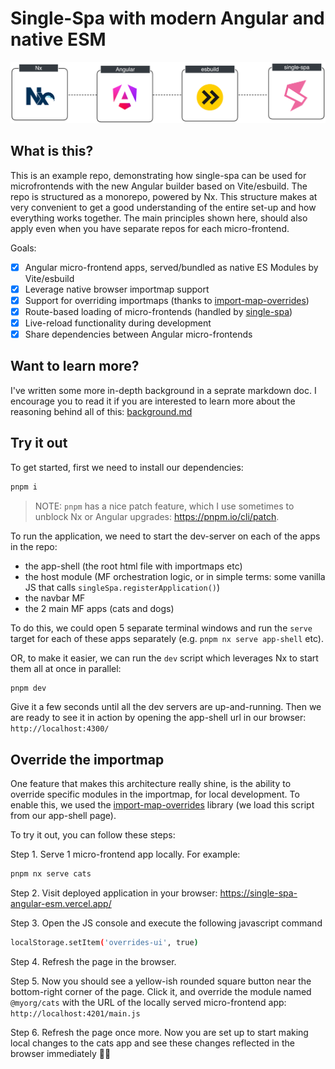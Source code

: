 # Single-Spa with modern Angular and native ESM

![Nx - Angular - esbuild - Single-Spa](doc/logos.png)

## What is this?

This is an example repo, demonstrating how single-spa can be used for microfrontends with the new Angular builder based on Vite/esbuild. The repo is structured as a monorepo, powered by Nx. This structure makes at very convenient to get a good understanding of the entire set-up and how everything works together. The main principles shown here, should also apply even when you have separate repos for each micro-frontend.

Goals:

- [x] Angular micro-frontend apps, served/bundled as native ES Modules by Vite/esbuild
- [x] Leverage native browser importmap support
- [x] Support for overriding importmaps (thanks to [import-map-overrides](https://github.com/single-spa/import-map-overrides))
- [x] Route-based loading of micro-frontends (handled by [single-spa](https://single-spa.js.org))
- [x] Live-reload functionality during development
- [x] Share dependencies between Angular micro-frontends

## Want to learn more?

I've written some more in-depth background in a seprate markdown doc. I encourage you to read it if you are interested to learn more about the reasoning behind all of this: [background.md](./doc/background.md)

## Try it out

To get started, first we need to install our dependencies:

```bash
pnpm i
```

> NOTE: `pnpm` has a nice patch feature, which I use sometimes to unblock Nx or Angular upgrades: https://pnpm.io/cli/patch.

To run the application, we need to start the dev-server on each of the apps in the repo:

- the app-shell (the root html file with importmaps etc)
- the host module (MF orchestration logic, or in simple terms: some vanilla JS that calls `singleSpa.registerApplication()`)
- the navbar MF
- the 2 main MF apps (cats and dogs)

To do this, we could open 5 separate terminal windows and run the `serve` target for each of these apps separately (e.g. `pnpm nx serve app-shell` etc).

OR, to make it easier, we can run the `dev` script which leverages Nx to start them all at once in parallel:

```bash
pnpm dev
```

Give it a few seconds until all the dev servers are up-and-running. Then we are ready to see it in action by opening the app-shell url in our browser: `http://localhost:4300/`

## Override the importmap

One feature that makes this architecture really shine, is the ability to override specific modules in the importmap, for local development. To enable this, we used the [import-map-overrides](https://github.com/single-spa/import-map-overrides) library (we load this script from our app-shell page).

To try it out, you can follow these steps:

Step 1. Serve 1 micro-frontend app locally. For example:

```bash
pnpm nx serve cats
```

Step 2. Visit deployed application in your browser: https://single-spa-angular-esm.vercel.app/

Step 3. Open the JS console and execute the following javascript command

```bash
localStorage.setItem('overrides-ui', true)
```

Step 4. Refresh the page in the browser.

Step 5. Now you should see a yellow-ish rounded square button near the bottom-right corner of the page. Click it, and override the module named `@myorg/cats` with the URL of the locally served micro-frontend app: `http://localhost:4201/main.js`

Step 6. Refresh the page once more. Now you are set up to start making local changes to the cats app and see these changes reflected in the browser immediately 🎉🚀
